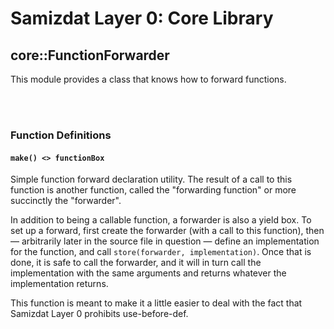 Samizdat Layer 0: Core Library
==============================

core::FunctionForwarder
--------------------

This module provides a class that knows how to forward functions.


<br><br>
### Function Definitions

#### `make() <> functionBox`

Simple function forward declaration utility. The result of a call to this
function is another function, called the "forwarding function" or
more succinctly the "forwarder".

In addition to being a callable function, a forwarder is also a yield box.
To set up a forward, first create the forwarder (with a call to this
function), then &mdash; arbitrarily later in the source file in
question &mdash; define an implementation for the function,
and call `store(forwarder, implementation)`. Once that is done, it is
safe to call the forwarder, and it will in turn call the implementation
with the same arguments and returns whatever the implementation returns.

This function is meant to make it a little easier to deal with the fact
that Samizdat Layer 0 prohibits use-before-def.
